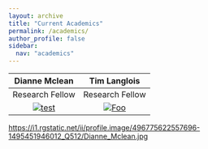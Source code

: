 ```yaml
---
layout: archive
title: "Current Academics"
permalink: /academics/
author_profile: false
sidebar:
  nav: "academics"
---
```

 **Dianne Mclean**  | **Tim Langlois**
:-------------:|:-------------:
Research Fellow |Research Fellow 
<a href="https://brookegibbons.github.io/academics/tim-langlois/" rel="some text">![test](https://i1.rgstatic.net/ii/profile.image/496775622557696-1495451946012_Q512/Dianne_Mclean.jpg</a>)|<a href="https://brookegibbons.github.io/academics/tim-langlois/" rel="some text">![Foo](https://avatars0.githubusercontent.com/u/14978794?s=460&v=4</a>)

https://i1.rgstatic.net/ii/profile.image/496775622557696-1495451946012_Q512/Dianne_Mclean.jpg
